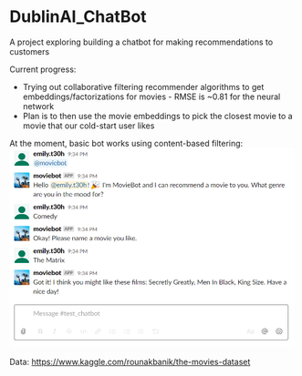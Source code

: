 # DublinAI_ChatBot

A project exploring building a chatbot for making recommendations to customers


Current progress: 
- Trying out collaborative filtering recommender algorithms to get embeddings/factorizations for movies - RMSE is ~0.81 for the neural network
- Plan is to then use the movie embeddings to pick the closest movie to a movie that our cold-start user likes


At the moment, basic bot works using content-based filtering:
<img src="https://github.com/eteohx/DublinAI_ChatBot/blob/master/reports/images/test_bot.PNG" width="500" height="350">


Data:
https://www.kaggle.com/rounakbanik/the-movies-dataset

